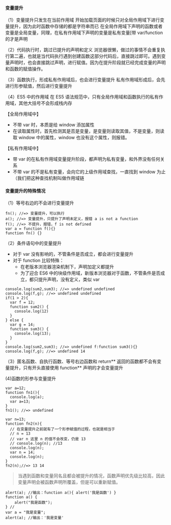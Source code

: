 #### 变量提升
（1）变量提升只发生在当前作用域
开始加载页面的时候只对全局作用域下进行变量提升，因为此时函数中存储的都是字符串而已
在全局作用域下声明的函数或者变量是全局变量，同理，在私有作用域下声明的变量是私有变量[带 var/function 的才是声明

（2）代码执行时，跳过已提升的声明和定义
浏览器很懒，做过的事情不会重复执行第二遍，也就是当代码执行遇到创建函数这部分代码后，直接跳过即可。遇到变量声明时，也会直接跳过声明，进行赋值。因为在提升阶段就已经完成变量的声明和函数的赋值操作。

（3）函数执行，形成私有作用域后，也会进行变量提升
私有作用域形成后，会先进行形参赋值，然后进行变量提升

（4）ES5 中的作用域
在 ES5 语法规范中，只有全局作用域和函数执行的私有作用域，其他大括号不会形成栈内存

【全局作用域中】
- 不带 var 时，本质是给 window 添加属性
- 在读取属性时，首先检测其是否是变量，是变量则读取其值，不是变量，则读取 window 中的属性，window 也没有这个属性，则报错。

【私有作用域中】
- 带 var 的在私有作用域变量提升阶段，都声明为私有变量，和外界没有任何关系
- 不带 var 的不是私有变量，会向它的上级作用域查找，一直找到 window 为止（我们把这种查找机制叫做作用域链

#### 变量提升的特殊情况
（1）等号右边的不会进行变量提升
```
fn(); //=> 变量提升，可以执行
a(); //=> 变量提升，只提升了声明未定义，报错 a is not a function
f(); //=> 不提升，报错，f is not defined
var a = function f(){}
function fn() {}
```
（2）条件语句中的变量提升
- 对于 var 没有影响的，不管条件是否成立，都会进行变量提升
- 对于 function 比较特殊：
    - 在老版本浏览器渲染机制下，声明加定义都提升
    - 为了迎合 ES6 中的块级作用域，新版本浏览器对于函数，不管条件是否成立，都只提升声明，没有定义，类似 var

```
console.log(sum2,sum3); //=> undefined undefined
console.log(f,g); //=> undefined undefined
if(1 > 2){
  var f = 12;
  function sum2() {
    console.log(12)
  }
} else {
  var g = 14;
  function sum3() {
    console.log(13);
  }
}
console.log(sum2,sum3); //=> undefined f:function sum3(){}
console.log(f,g); //=> undefined 14
```

（3）匿名函数、自执行函数、等号右边函数和 return** 返回的函数都不会有变量提升，只有开头直接使用 function** 声明的才会变量提升

(4)函数的形参与变量提升
```
var a=12;
function fn1(){
  console.log(a);
  var a=13;
}
fn1(); //=> undefined

var n=13;
function fn2(n){
  // 在变量提升之前就有了一个形参赋值的过程，也就是相当于
  // n = 13
  // var n 这里 n 的值不会改变，仍是 13
  // console.log(n); //13
  console.log(n);
  var n = 14;
  console.log(n);
}
fn2(n);//=> 13 14
```
> 当遇到函数和变量同名且都会被提升的情况，函数声明优先级比较高，因此变量声明会被函数声明所覆盖，但是可以重新赋值。

```
alert(a); //输出：function a(){ alert('我是函数') }
function a() {
    alert("我是函数");
} //
var a = "我是变量";
alert(a); //输出：'我是变量'
```